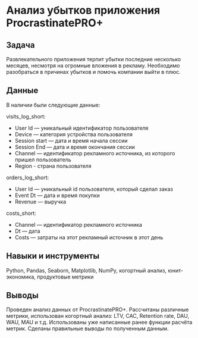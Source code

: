 # Анализ убытков приложения ProcrastinatePRO+

## Задача

Развлекательного приложения терпит убытки последние несколько месяцев, несмотря на огромные вложения в рекламу. Необходимо разобраться в причинах убытков и помочь компании выйти в плюс.  

## Данные

В наличии были следующие данные:

visits_log_short:
- User Id — уникальный идентификатор пользователя
- Device — категория устройства пользователя
- Session start — дата и время начала сессии
- Session End — дата и время окончания сессии
- Channel — идентификатор рекламного источника, из которого пришел пользователь
- Region - страна пользователя

orders_log_short:
- User Id — уникальный id пользователя, который сделал заказ
- Event Dt — дата и время покупки
- Revenue — выручка

costs_short:
- Channel — идентификатор рекламного источника
- Dt — дата
- Costs — затраты на этот рекламный источник в этот день

## Навыки и инструменты
Python, Pandas, Seaborn, Matplotlib, NumPy, когортный анализ, юнит-экономика, продуктовые метрики

## Выводы

Проведен анализ данных от ProcrastinatePRO+. Рассчитаны различные метрики, использован когортный анализ: LTV, CAC, Retention rate, DAU, WAU, MAU и т.д. Использованы уже написанные ранее функции расчёта метрик. Сделаны правильные выводы по полученным данным.
